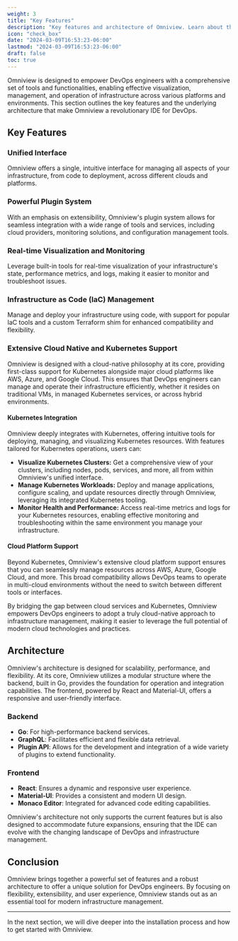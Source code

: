 ```yaml
---
weight: 3
title: "Key Features"
description: "Key features and architecture of Omniview. Learn about the powerful capabilities and the underlying architecture that make Omniview a revolutionary IDE for DevOps."
icon: "check_box"
date: "2024-03-09T16:53:23-06:00"
lastmod: "2024-03-09T16:53:23-06:00"
draft: false
toc: true
---
```


Omniview is designed to empower DevOps engineers with a comprehensive set of tools and functionalities, enabling effective visualization, management, and operation of infrastructure across various platforms and environments. This section outlines the key features and the underlying architecture that make Omniview a revolutionary IDE for DevOps.

## Key Features

### Unified Interface
Omniview offers a single, intuitive interface for managing all aspects of your infrastructure, from code to deployment, across different clouds and platforms.

### Powerful Plugin System
With an emphasis on extensibility, Omniview's plugin system allows for seamless integration with a wide range of tools and services, including cloud providers, monitoring solutions, and configuration management tools.

### Real-time Visualization and Monitoring
Leverage built-in tools for real-time visualization of your infrastructure's state, performance metrics, and logs, making it easier to monitor and troubleshoot issues.

### Infrastructure as Code (IaC) Management
Manage and deploy your infrastructure using code, with support for popular IaC tools and a custom Terraform shim for enhanced compatibility and flexibility.

### Extensive Cloud Native and Kubernetes Support
Omniview is designed with a cloud-native philosophy at its core, providing first-class support for Kubernetes alongside major cloud platforms like AWS, Azure, and Google Cloud. This ensures that DevOps engineers can manage and operate their infrastructure efficiently, whether it resides on traditional VMs, in managed Kubernetes services, or across hybrid environments.

#### Kubernetes Integration
Omniview deeply integrates with Kubernetes, offering intuitive tools for deploying, managing, and visualizing Kubernetes resources. With features tailored for Kubernetes operations, users can:

- **Visualize Kubernetes Clusters:** Get a comprehensive view of your clusters, including nodes, pods, services, and more, all from within Omniview's unified interface.
- **Manage Kubernetes Workloads:** Deploy and manage applications, configure scaling, and update resources directly through Omniview, leveraging its integrated Kubernetes tooling.
- **Monitor Health and Performance:** Access real-time metrics and logs for your Kubernetes resources, enabling effective monitoring and troubleshooting within the same environment you manage your infrastructure.

#### Cloud Platform Support
Beyond Kubernetes, Omniview's extensive cloud platform support ensures that you can seamlessly manage resources across AWS, Azure, Google Cloud, and more. This broad compatibility allows DevOps teams to operate in multi-cloud environments without the need to switch between different tools or interfaces.

By bridging the gap between cloud services and Kubernetes, Omniview empowers DevOps engineers to adopt a truly cloud-native approach to infrastructure management, making it easier to leverage the full potential of modern cloud technologies and practices.

## Architecture

Omniview's architecture is designed for scalability, performance, and flexibility. At its core, Omniview utilizes a modular structure where the backend, built in Go, provides the foundation for operation and integration capabilities. The frontend, powered by React and Material-UI, offers a responsive and user-friendly interface.

### Backend
- **Go**: For high-performance backend services.
- **GraphQL**: Facilitates efficient and flexible data retrieval.
- **Plugin API**: Allows for the development and integration of a wide variety of plugins to extend functionality.

### Frontend
- **React**: Ensures a dynamic and responsive user experience.
- **Material-UI**: Provides a consistent and modern UI design.
- **Monaco Editor**: Integrated for advanced code editing capabilities.

Omniview's architecture not only supports the current features but is also designed to accommodate future expansions, ensuring that the IDE can evolve with the changing landscape of DevOps and infrastructure management.

## Conclusion

Omniview brings together a powerful set of features and a robust architecture to offer a unique solution for DevOps engineers. By focusing on flexibility, extensibility, and user experience, Omniview stands out as an essential tool for modern infrastructure management.

---

In the next section, we will dive deeper into the installation process and how to get started with Omniview.
